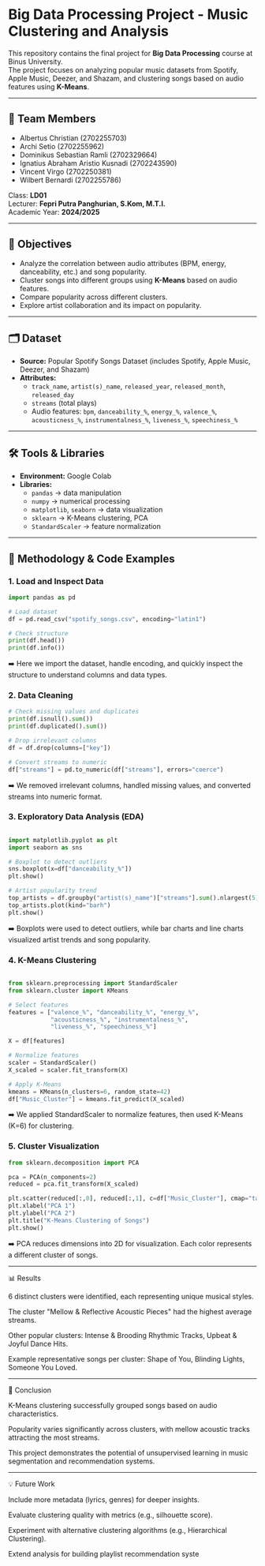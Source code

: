 # Big Data Processing Project - Music Clustering and Analysis

This repository contains the final project for **Big Data Processing** course at Binus University.  
The project focuses on analyzing popular music datasets from Spotify, Apple Music, Deezer, and Shazam, and clustering songs based on audio features using **K-Means**.

---

## 👥 Team Members
- Albertus Christian (2702255703)  
- Archi Setio (2702255962)  
- Dominikus Sebastian Ramli (2702329664)  
- Ignatius Abraham Aristio Kusnadi (2702243590)  
- Vincent Virgo (2702250381)  
- Wilbert Bernardi (2702255786)  

Class: **LD01**  
Lecturer: **Fepri Putra Panghurian, S.Kom, M.T.I.**  
Academic Year: **2024/2025**

---

## 📌 Objectives
- Analyze the correlation between audio attributes (BPM, energy, danceability, etc.) and song popularity.  
- Cluster songs into different groups using **K-Means** based on audio features.  
- Compare popularity across different clusters.  
- Explore artist collaboration and its impact on popularity.  

---

## 🗂 Dataset
- **Source:** Popular Spotify Songs Dataset (includes Spotify, Apple Music, Deezer, and Shazam)  
- **Attributes:**  
  - `track_name`, `artist(s)_name`, `released_year`, `released_month`, `released_day`  
  - `streams` (total plays)  
  - Audio features: `bpm`, `danceability_%`, `energy_%`, `valence_%`, `acousticness_%`, `instrumentalness_%`, `liveness_%`, `speechiness_%`  

---

## 🛠 Tools & Libraries
- **Environment:** Google Colab  
- **Libraries:**  
  - `pandas` → data manipulation  
  - `numpy` → numerical processing  
  - `matplotlib`, `seaborn` → data visualization  
  - `sklearn` → K-Means clustering, PCA  
  - `StandardScaler` → feature normalization  

---

## 🔎 Methodology & Code Examples

### 1. Load and Inspect Data
```python
import pandas as pd

# Load dataset
df = pd.read_csv("spotify_songs.csv", encoding="latin1")

# Check structure
print(df.head())
print(df.info())
```
➡️ Here we import the dataset, handle encoding, and quickly inspect the structure to understand columns and data types.

### 2. Data Cleaning
```python
# Check missing values and duplicates
print(df.isnull().sum())
print(df.duplicated().sum())

# Drop irrelevant columns
df = df.drop(columns=["key"])

# Convert streams to numeric
df["streams"] = pd.to_numeric(df["streams"], errors="coerce")
```
➡️ We removed irrelevant columns, handled missing values, and converted streams into numeric format.

### 3. Exploratory Data Analysis (EDA)
```python

import matplotlib.pyplot as plt
import seaborn as sns

# Boxplot to detect outliers
sns.boxplot(x=df["danceability_%"])
plt.show()

# Artist popularity trend
top_artists = df.groupby("artist(s)_name")["streams"].sum().nlargest(5)
top_artists.plot(kind="barh")
plt.show()
```
➡️ Boxplots were used to detect outliers, while bar charts and line charts visualized artist trends and song popularity.

### 4. K-Means Clustering
```python

from sklearn.preprocessing import StandardScaler
from sklearn.cluster import KMeans

# Select features
features = ["valence_%", "danceability_%", "energy_%",
            "acousticness_%", "instrumentalness_%",
            "liveness_%", "speechiness_%"]

X = df[features]

# Normalize features
scaler = StandardScaler()
X_scaled = scaler.fit_transform(X)

# Apply K-Means
kmeans = KMeans(n_clusters=6, random_state=42)
df["Music_Cluster"] = kmeans.fit_predict(X_scaled)
```
➡️ We applied StandardScaler to normalize features, then used K-Means (K=6) for clustering.

### 5. Cluster Visualization
```python
from sklearn.decomposition import PCA

pca = PCA(n_components=2)
reduced = pca.fit_transform(X_scaled)

plt.scatter(reduced[:,0], reduced[:,1], c=df["Music_Cluster"], cmap="tab10")
plt.xlabel("PCA 1")
plt.ylabel("PCA 2")
plt.title("K-Means Clustering of Songs")
plt.show()
```
➡️ PCA reduces dimensions into 2D for visualization. Each color represents a different cluster of songs.

--- 
📊 Results

6 distinct clusters were identified, each representing unique musical styles.

The cluster "Mellow & Reflective Acoustic Pieces" had the highest average streams.

Other popular clusters: Intense & Brooding Rhythmic Tracks, Upbeat & Joyful Dance Hits.

Example representative songs per cluster: Shape of You, Blinding Lights, Someone You Loved.

---

📝 Conclusion

K-Means clustering successfully grouped songs based on audio characteristics.

Popularity varies significantly across clusters, with mellow acoustic tracks attracting the most streams.

This project demonstrates the potential of unsupervised learning in music segmentation and recommendation systems.

---

💡 Future Work

Include more metadata (lyrics, genres) for deeper insights.

Evaluate clustering quality with metrics (e.g., silhouette score).

Experiment with alternative clustering algorithms (e.g., Hierarchical Clustering).

Extend analysis for building playlist recommendation syste
